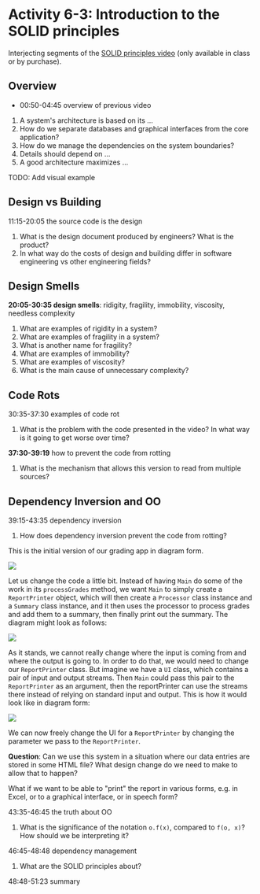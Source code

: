 # Activity 6-3: Introduction to the SOLID principles

Interjecting segments of the [SOLID principles video](../videos/09-solid_principles.md) (only available in class or by purchase).

## Overview

- 00:50-04:45 overview of previous video

1. A system's architecture is based on its ...
2. How do we separate databases and graphical interfaces from the core application?
3. How do we manage the dependencies on the system boundaries?
4. Details should depend on ...
5. A good architecture maximizes ...


TODO: Add visual example

## Design vs Building

11:15-20:05 the source code is the design

1. What is the design document produced by engineers? What is the product?
2. In what way do the costs of design and building differ in software engineering vs other engineering fields?

## Design Smells

**20:05-30:35 design smells**: ridigity, fragility, immobility, viscosity, needless complexity

1. What are examples of rigidity in a system?
2. What are examples of fragility in a system?
3. What is another name for fragility?
4. What are examples of immobility?
5. What are examples of viscosity?
6. What is the main cause of unnecessary complexity?

## Code Rots

30:35-37:30 examples of code rot

1. What is the problem with the code presented in the video? In what way is it going to get worse over time?

**37:30-39:19** how to prevent the code from rotting

1. What is the mechanism that allows this version to read from multiple sources?

## Dependency Inversion and OO

39:15-43:35 dependency inversion

1. How does dependency inversion prevent the code from rotting?

This is the initial version of our grading app in diagram form.

![](../images/dependenciesAndMain_Grading.png)

Let us change the code a little bit. Instead of having `Main` do some of the work in its `processGrades` method, we want `Main` to simply create a `ReportPrinter` object, which will then create a `Processor` class instance and a `Summary` class instance, and it then uses the processor to process grades and add them to a summary, then finally print out the summary. The diagram might look as follows:

![](../images/gradingDependencies_AddingReportPrinter.png)

As it stands, we cannot really change where the input is coming from and where the output is going to. In order to do that, we would need to change our `ReportPrinter` class. But imagine we have a `UI` class, which contains a pair of input and output streams. Then `Main` could pass this pair to the `ReportPrinter` as an argument, then the reportPrinter can use the streams there instead of relying on standard input and output. This is how it would look like in diagram form:

![](../images/gradingDependencies_ReportPrinterTakingUIParam.png)

We can now freely change the UI for a `ReportPrinter` by changing the parameter we pass to the `ReportPrinter`.

**Question**: Can we use this system in a situation where our data entries are stored in some HTML file? What design change do we need to make to allow that to happen?

What if we want to be able to "print" the report in various forms, e.g. in Excel, or to a graphical interface, or in speech form?

43:35-46:45 the truth about OO

1. What is the significance of the notation `o.f(x)`, compared to `f(o, x)`? How should we be interpreting it?

46:45-48:48 dependency management

1. What are the SOLID principles about?

48:48-51:23 summary
